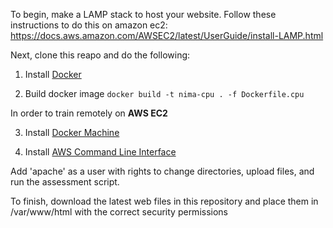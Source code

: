 To begin, make a LAMP stack to host your website. Follow these instructions to do this on amazon ec2: https://docs.aws.amazon.com/AWSEC2/latest/UserGuide/install-LAMP.html

Next, clone this reapo and do the following:
1. Install [Docker](https://docs.docker.com/install/)

2. Build docker image `docker build -t nima-cpu . -f Dockerfile.cpu`

In order to train remotely on **AWS EC2**

3. Install [Docker Machine](https://docs.docker.com/machine/install-machine/)

4. Install [AWS Command Line Interface](https://docs.aws.amazon.com/cli/latest/userguide/installing.html)

Add 'apache' as a user with rights to change directories, upload files, and run the assessment script.

To finish, download the latest web files in this repository and place them in /var/www/html with the correct security permissions
